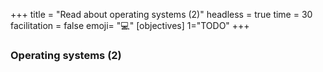 +++
title = "Read about operating systems (2)"
headless = true
time = 30
facilitation = false
emoji= "💻"
[objectives]
    1="TODO"
+++

### Operating systems (2)
